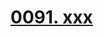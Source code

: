 # [0091. xxx](https://github.com/Tdahuyou/chrome/tree/main/0091.%20xxx)

<!-- region:toc -->

<!-- endregion:toc -->


